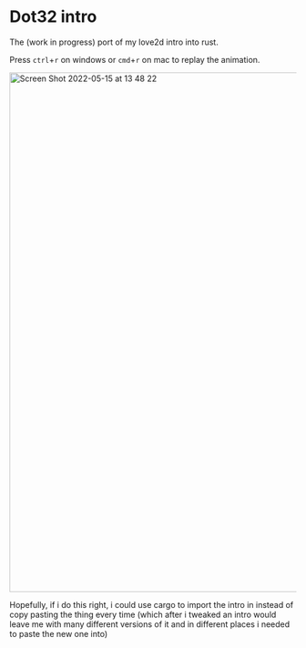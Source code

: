 # Dot32 intro

The (work in progress) port of my love2d intro into rust. 

Press `ctrl`+`r` on windows or `cmd`+`r` on mac to replay the animation.

<img width="912" alt="Screen Shot 2022-05-15 at 13 48 22" src="https://user-images.githubusercontent.com/61964090/168459582-38e43c84-8312-462d-8010-85e50251589c.png">

Hopefully, if i do this right, i could use cargo to import the intro in instead of copy pasting the thing every time (which after i tweaked an intro would leave me with many different versions of it and in different places i needed to paste the new one into)